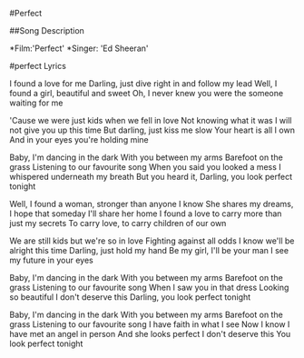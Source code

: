 #Perfect

##Song Description 

*Film:'Perfect'
*Singer: 'Ed Sheeran'


#perfect Lyrics

I found a love for me
Darling, just dive right in and follow my lead
Well, I found a girl, beautiful and sweet
Oh, I never knew you were the someone waiting for me

'Cause we were just kids when we fell in love
Not knowing what it was
I will not give you up this time
But darling, just kiss me slow
Your heart is all I own
And in your eyes you're holding mine

Baby, I'm dancing in the dark
With you between my arms
Barefoot on the grass
Listening to our favourite song
When you said you looked a mess
I whispered underneath my breath
But you heard it,
Darling, you look perfect tonight

Well, I found a woman, stronger than anyone I know
She shares my dreams, I hope that someday I'll share her home
I found a love to carry more than just my secrets
To carry love, to carry children of our own

We are still kids but we're so in love
Fighting against all odds
I know we'll be alright this time
Darling, just hold my hand
Be my girl, I'll be your man
I see my future in your eyes

Baby, I'm dancing in the dark
With you between my arms
Barefoot on the grass
Listening to our favourite song
When I saw you in that dress
Looking so beautiful
I don't deserve this
Darling, you look perfect tonight

Baby, I'm dancing in the dark
With you between my arms
Barefoot on the grass
Listening to our favourite song
I have faith in what I see
Now I know I have met an angel in person
And she looks perfect
I don't deserve this
You look perfect tonight

